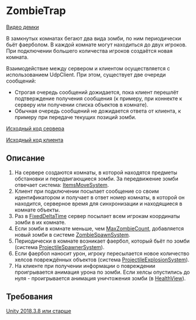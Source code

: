# ZombieTrap

[Видео демки](https://www.youtube.com/watch?v=Av0AVdlHNXU)

В замкнутых комнатах бегают два вида зомби, по ним периодически бьёт фаерболом. В каждой комнате могут находиться до двух игроков. При подключении большего количества игроков создаётся новая комната. 

Взаимодействие между сервером и клиентом осуществляется с использованием UdpClient. При этом, существует две очереди сообщений:
- Строгая очередь сообщений дожидается, пока клиент перешлёт подтверждение получения сообщения (к примеру, при коннекте к серверу или получении списка объектов в комнате). 
- Обычная очередь сообщений не дожидается ответа от клиента, к примеру при передаче текущих позиций зомби.

[Исходный код сервера](https://github.com/fornetjob/ZombieTrap/tree/master/ZombieTrap/Server/ServerApplication/ServerApplication/Features)

[Исходный код клиента](https://github.com/fornetjob/ZombieTrap/tree/master/ZombieTrap/Assets/Scripts/Features)

## Описание

1. На сервере создаются комнаты, в которой находятся предметы обстановки и передвигающиеся зомби. За передвижение зомби отвечает система: [ItemsMoveSystem](https://github.com/fornetjob/ZombieTrap/blob/master/ZombieTrap/Server/ServerApplication/ServerApplication/Features/Items/ItemsMoveSystem.cs).
2. Клиент при подключении посылает сообщение со своим идентификатором и получает в ответ номер комнаты, в которой он находится, серверное время для синхронизации и находящиеся в комнате объекты.
4. Раз в [FixedDeltaTime](https://github.com/fornetjob/ZombieTrap/blob/master/ZombieTrap/Server/ServerApplication/ServerApplication/App.config) сервер посылает всем игрокам координаты зомби в их комнате.
5. Если зомби в комнате меньше, чем [MaxZombieCount](https://github.com/fornetjob/ZombieTrap/blob/master/ZombieTrap/Server/ServerApplication/ServerApplication/Features/Rooms/Room.cs), добавляется новый зомби в системе [ZombieSpawnSystem](https://github.com/fornetjob/ZombieTrap/blob/master/ZombieTrap/Server/ServerApplication/ServerApplication/Features/Zombies/ZombiesSpawnSystem.cs).
6. Периодически в комнате возникает фаербол, который бьёт по зомби (система [ProjectileSpawnerSystem](https://github.com/fornetjob/ZombieTrap/blob/master/ZombieTrap/Server/ServerApplication/ServerApplication/Features/Projectiles/ProjectileSpawnerSystem.cs)).
7. Если фаербол наносит урон, игроку пересылается новое количество хелсов повреждённых объектов (система [ProjectileExplosionSystem](https://github.com/fornetjob/ZombieTrap/blob/master/ZombieTrap/Server/ServerApplication/ServerApplication/Features/Projectiles/ProjectileExplosionSystem.cs)).
8. На клиенте при получении информации о повреждении проигрывается анимация урона по зомби. Если хелсы опустились до нуля - проигрывается анимация уничтожения зомби (в [HealthView](https://github.com/fornetjob/ZombieTrap/blob/master/ZombieTrap/Assets/Scripts/Features/Health/HealthView.cs)).

## Требования

[Unity 2018.3.8 или старше](https://unity3d.com/unity/whats-new/2018.3.8)
